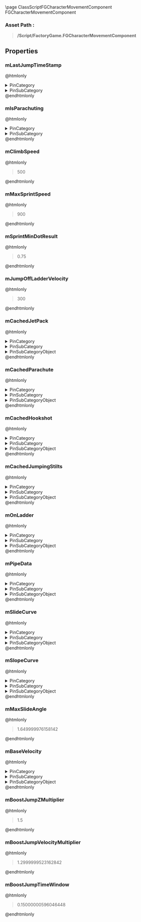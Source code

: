 \page ClassScriptFGCharacterMovementComponent FGCharacterMovementComponent
### Asset Path :
<b><blockquote>/Script/FactoryGame.FGCharacterMovementComponent</blockquote></b>
## Properties

### mLastJumpTimeStamp
@htmlonly
<details>
 <summary>PinCategory</summary>
<blockquote>float</blockquote>
</details>
<details>
 <summary>PinSubCategory</summary>
<blockquote>float</blockquote>
</details>
@endhtmlonly

### mIsParachuting
@htmlonly
<details>
 <summary>PinCategory</summary>
<blockquote>bool</blockquote>
</details>
<details>
 <summary>PinSubCategory</summary>
<blockquote>bool</blockquote>
</details>
@endhtmlonly

### mClimbSpeed
@htmlonly
<blockquote>500</blockquote>
@endhtmlonly

### mMaxSprintSpeed
@htmlonly
<blockquote>900</blockquote>
@endhtmlonly

### mSprintMinDotResult
@htmlonly
<blockquote>0.75</blockquote>
@endhtmlonly

### mJumpOffLadderVelocity
@htmlonly
<blockquote>300</blockquote>
@endhtmlonly

### mCachedJetPack
@htmlonly
<details>
 <summary>PinCategory</summary>
<blockquote>Object</blockquote>
</details>
<details>
 <summary>PinSubCategory</summary>
<blockquote>Object</blockquote>
</details>
<details>
 <summary>PinSubCategoryObject</summary>
<b><a href="_class_script_f_g_jet_pack.html"><blockquote>FGJetPack</blockquote></a></b>
</details>
@endhtmlonly

### mCachedParachute
@htmlonly
<details>
 <summary>PinCategory</summary>
<blockquote>Object</blockquote>
</details>
<details>
 <summary>PinSubCategory</summary>
<blockquote>Object</blockquote>
</details>
<details>
 <summary>PinSubCategoryObject</summary>
<b><a href="_class_script_f_g_parachute.html"><blockquote>FGParachute</blockquote></a></b>
</details>
@endhtmlonly

### mCachedHookshot
@htmlonly
<details>
 <summary>PinCategory</summary>
<blockquote>Object</blockquote>
</details>
<details>
 <summary>PinSubCategory</summary>
<blockquote>Object</blockquote>
</details>
<details>
 <summary>PinSubCategoryObject</summary>
<b><a href="_class_script_f_g_hookshot.html"><blockquote>FGHookshot</blockquote></a></b>
</details>
@endhtmlonly

### mCachedJumpingStilts
@htmlonly
<details>
 <summary>PinCategory</summary>
<blockquote>Object</blockquote>
</details>
<details>
 <summary>PinSubCategory</summary>
<blockquote>Object</blockquote>
</details>
<details>
 <summary>PinSubCategoryObject</summary>
<b><a href="_class_script_f_g_jumping_stilts.html"><blockquote>FGJumpingStilts</blockquote></a></b>
</details>
@endhtmlonly

### mOnLadder
@htmlonly
<details>
 <summary>PinCategory</summary>
<blockquote>Object</blockquote>
</details>
<details>
 <summary>PinSubCategory</summary>
<blockquote>Object</blockquote>
</details>
<details>
 <summary>PinSubCategoryObject</summary>
<b><a href="_class_script_f_g_ladder_component.html"><blockquote>FGLadderComponent</blockquote></a></b>
</details>
@endhtmlonly

### mPipeData
@htmlonly
<details>
 <summary>PinCategory</summary>
<blockquote>struct</blockquote>
</details>
<details>
 <summary>PinSubCategory</summary>
<blockquote>struct</blockquote>
</details>
<details>
 <summary>PinSubCategoryObject</summary>
<b><a href="_class_script_player_pipe_hyper_data.html"><blockquote>PlayerPipeHyperData</blockquote></a></b>
</details>
@endhtmlonly

### mSlideCurve
@htmlonly
<details>
 <summary>PinCategory</summary>
<blockquote>Object</blockquote>
</details>
<details>
 <summary>PinSubCategory</summary>
<blockquote>Object</blockquote>
</details>
<details>
 <summary>PinSubCategoryObject</summary>
<b><a href="_class_script_curve_float.html"><blockquote>CurveFloat</blockquote></a></b>
</details>
@endhtmlonly

### mSlopeCurve
@htmlonly
<details>
 <summary>PinCategory</summary>
<blockquote>Object</blockquote>
</details>
<details>
 <summary>PinSubCategory</summary>
<blockquote>Object</blockquote>
</details>
<details>
 <summary>PinSubCategoryObject</summary>
<b><a href="_class_script_curve_float.html"><blockquote>CurveFloat</blockquote></a></b>
</details>
@endhtmlonly

### mMaxSlideAngle
@htmlonly
<blockquote>1.649999976158142</blockquote>
@endhtmlonly

### mBaseVelocity
@htmlonly
<details>
 <summary>PinCategory</summary>
<blockquote>struct</blockquote>
</details>
<details>
 <summary>PinSubCategory</summary>
<blockquote>struct</blockquote>
</details>
<details>
 <summary>PinSubCategoryObject</summary>
<b><a href="_class_script_vector.html"><blockquote>Vector</blockquote></a></b>
</details>
@endhtmlonly

### mBoostJumpZMultiplier
@htmlonly
<blockquote>1.5</blockquote>
@endhtmlonly

### mBoostJumpVelocityMultiplier
@htmlonly
<blockquote>1.2999999523162842</blockquote>
@endhtmlonly

### mBoostJumpTimeWindow
@htmlonly
<blockquote>0.15000000596046448</blockquote>
@endhtmlonly

